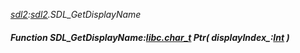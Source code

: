 _[sdl2](../../modules/sdl2/sdl2-module.md):[sdl2](../../modules/sdl2/sdl2-module.md).SDL\_GetDisplayName_
##### Function SDL\_GetDisplayName:[libc.char_t](../../modules/libc/libc-char_t.md) Ptr( displayIndex_:[Int](../../modules/wonkey/wonkey-types-int.md) )
